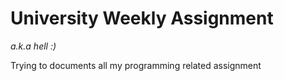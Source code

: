 # University Weekly Assignment
_a.k.a hell :)_

Trying to documents all my programming related assignment
